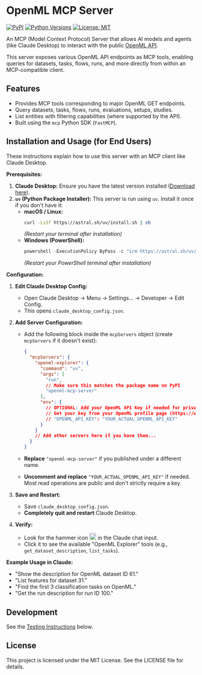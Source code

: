 # OpenML MCP Server

[![PyPI](https://img.shields.io/pypi/v/openml-mcp-server.svg)](https://pypi.org/project/openml-mcp-server/) <!-- Replace openml-mcp-server with your actual PyPI name -->
[![Python Versions](https://img.shields.io/pypi/pyversions/openml-mcp-server.svg)](https://pypi.org/project/openml-mcp-server/) <!-- Replace openml-mcp-server -->
[![License: MIT](https://img.shields.io/badge/License-MIT-yellow.svg)](https://opensource.org/licenses/MIT)

An MCP (Model Context Protocol) Server that allows AI models and agents (like Claude Desktop) to interact with the public [OpenML API](https://www.openml.org/apis).

This server exposes various OpenML API endpoints as MCP tools, enabling queries for datasets, tasks, flows, runs, and more directly from within an MCP-compatible client.

## Features

*   Provides MCP tools corresponding to major OpenML GET endpoints.
*   Query datasets, tasks, flows, runs, evaluations, setups, studies.
*   List entities with filtering capabilities (where supported by the API).
*   Built using the `mcp` Python SDK (`FastMCP`).

## Installation and Usage (for End Users)

These instructions explain how to use this server with an MCP client like Claude Desktop.

**Prerequisites:**

1.  **Claude Desktop:** Ensure you have the latest version installed ([Download here](https://claude.ai/download)).
2.  **`uv` (Python Package Installer):** This server is run using `uv`. Install it once if you don't have it:
    *   **macOS / Linux:**
        ```bash
        curl -LsSf https://astral.sh/uv/install.sh | sh
        ```
        *(Restart your terminal after installation)*
    *   **Windows (PowerShell):**
        ```powershell
        powershell -ExecutionPolicy ByPass -c "irm https://astral.sh/uv/install.ps1 | iex"
        ```
        *(Restart your PowerShell terminal after installation)*

**Configuration:**

1.  **Edit Claude Desktop Config:**
    *   Open Claude Desktop -> Menu -> Settings... -> Developer -> Edit Config.
    *   This opens `claude_desktop_config.json`.

2.  **Add Server Configuration:**
    *   Add the following block inside the `mcpServers` object (create `mcpServers` if it doesn't exist):

        ```json
        {
          "mcpServers": {
            "openml-explorer": {
              "command": "uv",
              "args": [
                "run",
                // Make sure this matches the package name on PyPI
                "openml-mcp-server"
              ],
              "env": {
                // OPTIONAL: Add your OpenML API Key if needed for private access
                // Get your key from your OpenML profile page (https://www.openml.org/u)
                // "OPENML_API_KEY": "YOUR_ACTUAL_OPENML_API_KEY"
              }
            }
            // Add other servers here if you have them...
          }
        }
        ```
    *   **Replace** `"openml-mcp-server"` if you published under a different name.
    *   **Uncomment and replace** `"YOUR_ACTUAL_OPENML_API_KEY"` if needed. Most read operations are public and don't strictly require a key.

3.  **Save and Restart:**
    *   Save `claude_desktop_config.json`.
    *   **Completely quit and restart** Claude Desktop.

4.  **Verify:**
    *   Look for the hammer icon <img src="https://mintlify.s3.us-west-1.amazonaws.com/mcp/images/claude-desktop-mcp-hammer-icon.svg" style="display: inline; margin: 0; height: 1.3em;" /> in the Claude chat input.
    *   Click it to see the available "OpenML Explorer" tools (e.g., `get_dataset_description`, `list_tasks`).

**Example Usage in Claude:**

*   "Show the description for OpenML dataset ID 61."
*   "List features for dataset 31."
*   "Find the first 3 classification tasks on OpenML."
*   "Get the run description for run ID 100."

## Development

See the [Testing Instructions](#testing-instructions-for-developers) below.

## License

This project is licensed under the MIT License. See the LICENSE file for details.